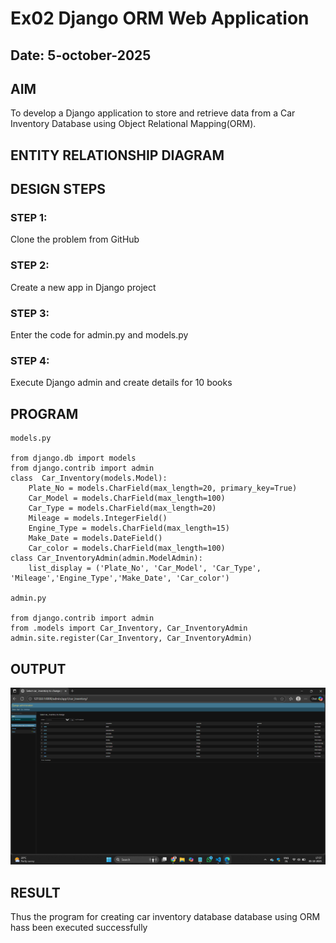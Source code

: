 # Ex02 Django ORM Web Application
## Date: 5-october-2025 

## AIM
To develop a Django application to store and retrieve data from a Car Inventory Database using Object Relational Mapping(ORM).

## ENTITY RELATIONSHIP DIAGRAM



## DESIGN STEPS

### STEP 1:
Clone the problem from GitHub

### STEP 2:
Create a new app in Django project

### STEP 3:
Enter the code for admin.py and models.py

### STEP 4:
Execute Django admin and create details for 10 books

## PROGRAM

```
models.py

from django.db import models
from django.contrib import admin
class  Car_Inventory(models.Model):
    Plate_No = models.CharField(max_length=20, primary_key=True)
    Car_Model = models.CharField(max_length=100)
    Car_Type = models.CharField(max_length=20)
    Mileage = models.IntegerField()
    Engine_Type = models.CharField(max_length=15)
    Make_Date = models.DateField()
    Car_color = models.CharField(max_length=100)
class Car_InventoryAdmin(admin.ModelAdmin):
    list_display = ('Plate_No', 'Car_Model', 'Car_Type', 'Mileage','Engine_Type','Make_Date', 'Car_color')

admin.py

from django.contrib import admin
from .models import Car_Inventory, Car_InventoryAdmin
admin.site.register(Car_Inventory, Car_InventoryAdmin)
```

## OUTPUT
![alt text](<Screenshot 2025-10-05 175743.png>)



## RESULT
Thus the program for creating car inventory database database using ORM hass been executed successfully
